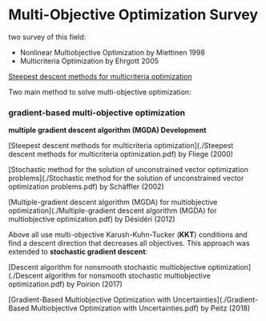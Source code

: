 # Multi-Objective Optimization Survey

two survey of this field:

- Nonlinear Multiobjective Optimization by Miettinen 1998
- Multicriteria Optimization by Ehrgott 2005

[Steepest descent methods for multicriteria optimization](a)

Two main method to solve multi-objective optimization:

### gradient-based multi-objective optimization

**multiple gradient descent algorithm (MGDA) Development**

[Steepest descent methods for multicriteria optimization](./Steepest descent methods for multicriteria optimization.pdf) by Fliege (2000)

[Stochastic method for the solution of unconstrained vector optimization problems](./Stochastic method for the solution of unconstrained vector optimization problems.pdf) by Schäffler (2002)

[Multiple-gradient descent algorithm (MGDA) for multiobjective optimization](./Multiple-gradient descent algorithm (MGDA) for multiobjective optimization.pdf) by Désidéri (2012)



Above all use multi-objective Karush-Kuhn-Tucker (**KKT**) conditions and find a descent direction that decreases all objectives. This approach was extended to **stochastic gradient descent**:

[Descent algorithm for nonsmooth stochastic multiobjective optimization](./Descent algorithm for nonsmooth stochastic multiobjective optimization.pdf) by Poirion (2017)

[Gradient-Based Multiobjective Optimization with Uncertainties](./Gradient-Based Multiobjective Optimization with Uncertainties.pdf) by Peitz (2018)





